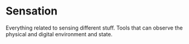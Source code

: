 # Sensation

Everything related to sensing different stuff. Tools that can observe the physical and digital environment and state.

